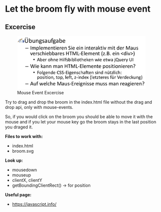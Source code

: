 # Let the broom fly with mouse event

## Excercise

<figure>
    <img src="MouseEventExcercise.png">
    <figcaption>
    Mouse Event Excercise
    </figcaption>
</figure>

Try to drag and drop the broom in the index.html file
without the drag and drop api, only with mouse-events.

So, if you would click on the broom you should be able to
move it with the mouse and if you let your mouse key go the
broom stays in the last position you draged it.

**Files to work with:**
- index.html
- broom.svg

**Look up:**
- mousedown
- mouseup
- clientX, clientY
- getBoundingClientRect() -> for position

**Useful page:**
- https://javascript.info/
